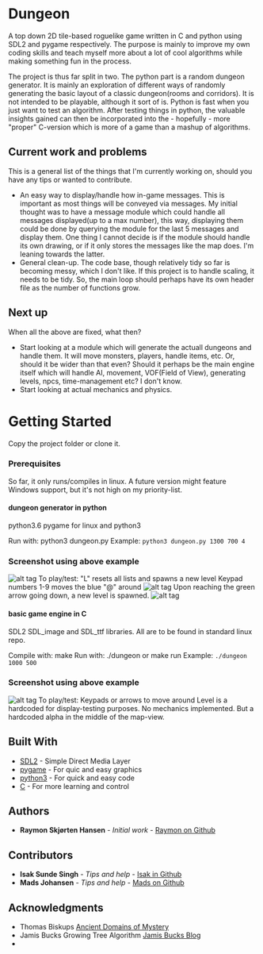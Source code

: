 # Dungeon
A top down 2D tile-based roguelike game written in C and python using SDL2 and pygame respectively.
The purpose is mainly to improve my own coding skills and teach myself more about a lot of cool algorithms while making something fun in the process.

The project is thus far split in two. The python part is a random dungeon generator. It is mainly an exploration of different ways of randomly generating the basic layout of a classic dungeon(rooms and corridors). It is not intended to be playable, although it sort of is. Python is fast when you just want to test an algorithm. After testing things in python, the valuable insights gained can then be incorporated into the - hopefully - more "proper" C-version which is more of a game than a mashup of algorithms. 

## Current work and problems
This is a general list of the things that I'm currently working on, should you have any tips or wanted to contribute.
* An easy way to display/handle how in-game messages. This is important as most things will be conveyed via messages. My initial thought was to have a message module which could handle all messages displayed(up to a max number), this way, displaying them could be done by querying the module for the last 5 messages and display them. One thing I cannot decide is if the module should handle its own drawing, or if it only stores the messages like the map does. I'm leaning towards the latter.
* General clean-up. The code base, though relatively tidy so far is becoming messy, which I don't like. If this project is to handle scaling, it needs to be tidy. So, the main loop should perhaps have its own header file as the number of functions grow.
## Next up
When all the above are fixed, what then?
* Start looking at a module which will generate the actuall dungeons and handle them. It will move monsters, players, handle items, etc. Or, should it be wider than that even? Should it perhaps be the main engine itself which will handle AI, movement, VOF(Field of View), generating levels, npcs, time-management etc? I don't know. 
* Start looking at actual mechanics and physics.

# Getting Started
Copy the project folder or clone it.

### Prerequisites
So far, it only runs/compiles in linux. A future version might feature Windows support, but it's not high on my priority-list.

#### dungeon generator in python
python3.6
pygame for linux and python3

Run with:
python3 dungeon.py <width in pixels> <height in pixels> <recursive depth>
Example:
```python3 dungeon.py 1300 700 4```
### Screenshot using above example
![alt tag](docs/dungeon-python.png)
To play/test:
"L" resets all lists and spawns a new level
Keypad numbers 1-9 moves the blue "@" around
![alt tag](python/images/alfa.png)
Upon reaching the green arrow going down, a new level is spawned.
![alt tag](python/images/exit.png)

#### basic game engine in C
SDL2 SDL_image and SDL_ttf libraries. All are to be found in standard linux repo.

Compile with:
make
Run with:
./dungeon <optional width> <optional height>
or
make run
Example:
```./dungeon 1000 500```
### Screenshot using above example
![alt tag](docs/dungeon-c.png)
To play/test:
Keypads or arrows to move around
Level is a hardcoded for display-testing purposes. No mechanics implemented. But a hardcoded alpha in the middle of the map-view. 

## Built With
* [SDL2](https://www.libsdl.org/download-2.0.php) - Simple Direct Media Layer
* [pygame](http://www.pygame.org) - For quic and easy graphics
* [python3](https://www.python.org/download/releases/3.0/) - For quick and easy code
* [C](https://en.wikipedia.org/wiki/C_(programming_language)) - For more learning and control

## Authors
* **Raymon Skjørten Hansen** - *Initial work* - [Raymon on Github](https://github.com/raymonshansen)

## Contributors
* **Isak Sunde Singh** - *Tips and help* - [Isak in Github](https://github.com/IsakSundeSingh)
* **Mads Johansen** - *Tips and help* - [Mads on Github](https://github.com/MaxJohansen)

## Acknowledgments
* Thomas Biskups [Ancient Domains of Mystery](wwww.adom.de)
* Jamis Bucks Growing Tree Algorithm [Jamis Bucks Blog](http://weblog.jamisbuck.org/2011/1/27/maze-generation-growing-tree-algorithm)
* 